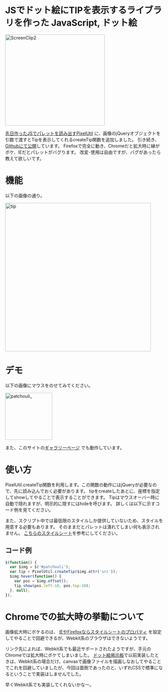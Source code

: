 JSでドット絵にTIPを表示するライブラリを作った
JavaScript, ドット絵
=====
<a href="http://manaten.net/wp-content/uploads/2013/04/ScreenClip2.png"><img src="http://manaten.net/wp-content/uploads/2013/04/ScreenClip2.png" alt="ScreenClip2" width="317" height="290" class="aligncenter size-full wp-image-416" /></a>


[先日作ったJSでパレットを読み出すPixelUtil](http://manaten.net/archives/310)
に、画像のjQueryオブジェクトを引数で渡すとTipを表示してくれるcreateTip関数を追加しました。
引き続き、[Githubにて公開](https://github.com/manaten/misc/blob/master/pixel_util/pixel_util.js)しています。
Firefoxで完全に動き、Chromeだと拡大時に縁がボケ、IEだとパレットがバグります。
改変･使用は自由ですが、バグがあったら教えて欲しいです。

<!-- more -->

# 機能
以下の画像の通り。

<a href="http://manaten.net/wp-content/uploads/2013/04/tip.png"><img src="http://manaten.net/wp-content/uploads/2013/04/tip.png" alt="tip" width="464" height="472" class="aligncenter size-full wp-image-366" /></a>


# デモ
以下の画像にマウスをのせてみてください。

<a href="http://manaten.net/wp-content/uploads/2013/04/patchouli_.gif"><img src="http://manaten.net/wp-content/uploads/2013/04/patchouli_.gif" alt="patchouli_" width="150" height="150" class="aligncenter size-full wp-image-285" id="patchouli" /></a>

<div>
<script type="text/javascript" src="http://ajax.googleapis.com/ajax/libs/jquery/1.9.1/jquery.min.js"></script>
<script type='text/javascript' src="/misc/pixel_util/pixel_util.js"></script>
<script type='text/javascript'>
$(function() {
  var $img = $('#patchouli');
  var tip = PixelUtil.createTip($img.attr('src'));
  $img.hover(function() {
    var pos = $img.offset();
    tip.show(pos.left-10, pos.top-10);
  }, null);
});
</script></div>

また、このサイトの[ギャラリーページ](http://manaten.net/gallery) でも動作しています。

# 使い方
PixelUtil.createTip関数を利用します。この関数の動作にはjQueryが必要なので、先に読み込んでおく必要があります。
tipをcreateしたあとに、座標を指定してshowしてやることで表示することができます。
Tipはマウスオーバー時に自動で隠れますが、明示的に隠すにはhideを呼びます。
詳しくは以下に示すコード例を見てください。


また、スクリプト中では最低限のスタイルしか提供していないため、スタイルを用意する必要もあります。
そのままだとパレットは潰れてしまい何も表示されません。
[こちらのスタイルシート](https://github.com/manaten/misc/blob/master/css/pixel_tip.css)を参考にしてください。

## コード例
```javascript
$(function() {
  var $img = $('#patchouli');
  var tip = PixelUtil.createTip($img.attr('src'));
  $img.hover(function() {
    var pos = $img.offset();
    tip.show(pos.left-10, pos.top-10);
  }, null);
});
```

# Chromeでの拡大時の挙動について
画像拡大時にボケるのは、
[IEやFirefoxならスタイルシートのプロパティ](https://developer.mozilla.org/en-US/docs/CSS/image-rendering)
を設定してやることで回避できるが、Webkit系のブラウザはできないようです。


リンク先によれば、Webkit系でも最近サポートされたようですが、手元のChromeでは拡大時にボケてしまいました。
[ドット絵掲示板](http://dot.manaten.net)で以前実装したときは、Webkit系の場合だけ、canvasで画像ファイルを描画しなおしてやることでこれを回避していましたが、今回は面倒であったのと、いずれCSSで標準になるということで実装はしませんでした。


早くWebkit系でも実装してくれないかなー。
